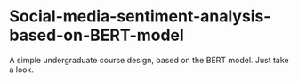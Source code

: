 # Social-media-sentiment-analysis-based-on-BERT-model
A simple undergraduate course design, based on the BERT model. Just take a look.
